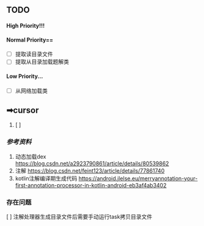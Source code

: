 ## TODO
#### High Priority!!!
#### Normal Priority==
- [ ] 提取读目录文件
- [ ] 提取从目录加载题解类
#### Low Priority...
- [ ] 从网络加载类

## ➡cursor
1. [ ]



### *参考资料*
1. 动态加载dex https://blog.csdn.net/a2923790861/article/details/80539862
2. 注解 https://blog.csdn.net/feint123/article/details/77861740
3. kotlin注解编译期生成代码 https://android.jlelse.eu/merryannotation-your-first-annotation-processor-in-kotlin-android-eb3af4ab3402

### 存在问题
[ ] 注解处理器生成目录文件后需要手动运行task拷贝目录文件